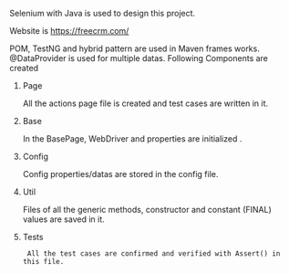Selenium with Java is used to design this project.

Website is https://freecrm.com/

POM, TestNG and hybrid pattern are used in Maven frames works. @DataProvider is used for multiple datas.
Following Components are created 

01. Page

	All the actions page file is created and test cases are written in it.
	
02. Base

      In the BasePage, WebDriver and properties are initialized .
      
03. Config

	Config properties/datas are stored in the config file.
	
04. Util

	Files of all the generic methods,  constructor and constant (FINAL) values are saved in it.
	
05. Tests

         All the test cases are confirmed and verified with Assert() in this file.